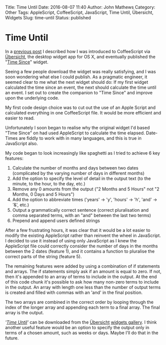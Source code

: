 Title: Time Until
Date: 2016-08-07 11:40
Author: John Mathews
Category: Other
Tags: AppleScript, CoffeeScript, JavaScript, Time Until, Übersicht, Widgets
Slug: time-until
Status: published

# Time Until

In a [previous post](http://www.johnmathews.eu/2016/07/30/time-since/) I
described how I was introduced to CoffeeScript via
[Übersicht](http://tracesof.net/uebersicht/), the desktop widget app for OS X, and eventually published the "[Time Since](http://tracesof.net/uebersicht-widgets/#time_since)" widget.

Seeing a few people download the widget was really satisfying, and I was
soon wondering what else I could publish. As a pragmatic engineer, it
seemed clear to me what the next widget should do: If my first widget
calculated the time since an event, the next should calculate the time
until an event. I set out to create the companion to "Time Since" and
improve upon the underlying code.

My first code design choice was to cut out the use of an Apple Script
and calculated everything in one CoffeeScript file. It would be more
efficient and easier to read.

Unfortunately I soon began to realise why the original widget I'd based
"Time Since" on had used AppleScript to calculate the time elapsed.
Date-Times are fiddly to work with in many languages, and this is true
in JavaScript also.

My code began to look increasingly like spaghetti as I tried to achieve
6 key features:

1.  Calculate the number of months and days between two dates
    (complicated by the varying number of days in different months)
2.  Add the option to specify the level of detail in the output text (to
    the minute, to the hour, to the day, etc.)
3.  Remove any 0 amounts from the output ("2 Months and 5 Hours" not "2
    Months, 0 Days and 5 Hours")
4.  Add the option to abbreviate times ('years' → 'y', 'hours' → 'h',
    'and' → '&', etc.)
5.  Output a grammatically correct sentence (correct pluralisation and
    comma separated terms, with an "and" between the last two terms)
6.  Prepend and append users defined strings

After a few frustrating hours, it was clear that it would be a lot
easier to modify the existing AppleScript rather than reinvent the wheel
in JavaScript. I decided to use it instead of using only JavaScript as I
knew the AppleScript file could correctly consider the number of days in
the months between the 2 dates (feature 1), and it contains a function
to pluralise the correct parts of the string (feature 5).

The remaining features were added by using a combination of
if statements and arrays. The if statements simply ask if an amount
is equal to zero. If not, then it's appended to an array of terms to
include in the output. At the end of this code chunk it's possible to
ask how many non-zero terms to include in the output. An array with
length one less than the number of output terms is created and filled
with commas with an 'and' in the final position.

The two arrays are combined in the correct order by looping through the
index of the longer array and appending each term to a final array. The
final array is the output.

*'[Time Until](http://tracesof.net/uebersicht-widgets/#time_until)'* can
be downloaded from the [Übersicht](http://tracesof.net/uebersicht/)
[widgets gallery](http://tracesof.net/uebersicht-widgets/). I think
another useful feature would be an option to specify the output only in
terms of a chosen amount, such as weeks or days. Maybe I'll do that in
the future.
